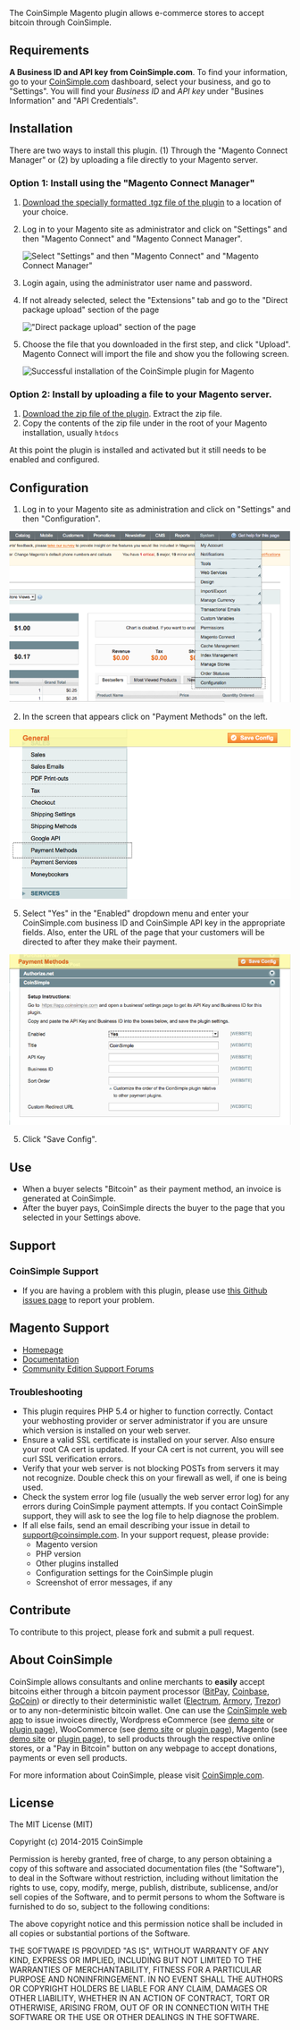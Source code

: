 
The CoinSimple Magento plugin allows e-commerce stores to accept bitcoin through CoinSimple.

<!--more-->

## Requirements

**A Business ID and API key from CoinSimple.com**. To find your information, go to your [CoinSimple.com](http://coinsimple.com) dashboard, select your business, and go to "Settings". You will find your *Business ID* and *API key* under "Busines Information" and "API Credentials".

## Installation

There are two ways to install this plugin. (1) Through the "Magento Connect Manager" or (2) by uploading a file directly to your Magento server.

### Option 1: Install using the "Magento Connect Manager"

1. [Download the specially formatted .tgz file of the plugin](https://github.com/coinsimple/coinsimple-magento/releases/download/v1/CoinSimple-1.0.0.tgz) to a location of your choice.

2. Log in to your Magento site as administrator and click on "Settings" and then "Magento Connect" and "Magento Connect Manager".

	![Select "Settings" and then "Magento Connect" and "Magento Connect Manager"](/images/magento/magento-plugin-magento_connect.png)

3. Login again, using the administrator user name and password.
4. If not already selected, select the "Extensions" tab and go to the "Direct package upload" section of the page

	!["Direct package upload" section of the page](/images/magento/magento-plugin-magento_connect-upload.png)

5. Choose the file that you downloaded in the first step, and click "Upload". Magento Connect will import the file and show you the following screen.

	![Successful installation of the CoinSimple plugin for Magento](/images/magento/magento-plugin-magento_connect-upload_confirmation.png)

### Option 2: Install by uploading a file to your Magento server.

1. [Download the zip file of the plugin](https://github.com/coinsimple/coinsimple-magento/archive/v1.zip). Extract the zip file.
2. Copy the contents of the zip file under in the root of your Magento installation, usually ``htdocs``

At this point the plugin is installed and activated but it still needs to be enabled and configured.

## Configuration

1. Log in to your Magento site as administration and click on "Settings" and then "Configuration".

  ![Select "Settings" and then "Configuration"](/media/magento/magento-plugin-settings-configuration.png)

2. In the screen that appears click on "Payment Methods" on the left.

  ![Click on "Payment Methods"](/media/magento/magento-plugin-settings-configuration-payment_methods.png)

5. Select "Yes" in the "Enabled" dropdown menu and enter your CoinSimple.com business ID and CoinSimple API key in the appropriate fields. Also, enter the URL of the page that your customers will be directed to after they make their payment.

  ![Business ID, API key and callback URL](/media/magento/magento-plugin-settings-configuration-payment_methods-coinsimple.png)

5. Click "Save Config".

## Use

- When a buyer selects "Bitcoin" as their payment method, an invoice is generated at CoinSimple.
- After the buyer pays, CoinSimple directs the buyer to the page that you selected in your Settings above.

## Support

### CoinSimple Support

* If you are having a problem with this plugin, please use [this Github issues page](https://github.com/coinsimple/coinsimple-magento/issues) to report your problem.

## Magento Support

* [Homepage](http://magento.com)
* [Documentation](http://docs.magentocommerce.com)
* [Community Edition Support Forums](https://www.magentocommerce.com/support/ce/)

### Troubleshooting

* This plugin requires PHP 5.4 or higher to function correctly. Contact your webhosting provider or server administrator if you are unsure which version is installed on your web server.
* Ensure a valid SSL certificate is installed on your server. Also ensure your root CA cert is updated. If your CA cert is not current, you will see curl SSL verification errors.
* Verify that your web server is not blocking POSTs from servers it may not recognize. Double check this on your firewall as well, if one is being used.
* Check the system error log file (usually the web server error log) for any errors during CoinSimple payment attempts. If you contact CoinSimple support, they will ask to see the log file to help diagnose the problem.
* If all else fails, send an email describing your issue in detail to [support@coinsimple.com](mailto:support@coinsimple.com). In your support request, please provide:
	* Magento version
	* PHP version
	* Other plugins installed
	* Configuration settings for the CoinSimple plugin
	* Screenshot of error messages, if any


## Contribute

To contribute to this project, please fork and submit a pull request.


## About CoinSimple

CoinSimple allows consultants and online merchants to **easily** accept bitcoins either through a bitcoin payment processor ([BitPay](http://bitpay.com), [Coinbase](http://coinbase.com), [GoCoin](http://gocoin.com)) or directly to their deterministic wallet ([Electrum](http://electrum.org), [Armory](http://bitcoinarmory.com), [Trezor](http://www.bitcointrezor.com/)) or to any non-deterministic bitcoin wallet. One can use the [CoinSimple web app](https://coinsimple.com) to issue invoices directly, Wordpress eCommerce (see [demo site](http://wordpress.coinsimple.com) or [plugin page](https://github.com/coinsimple/coinsimple-wpecommerce)), WooCommerce (see [demo site](http://woocommerce.coinsimple.com) or [plugin page](https://github.com/coinsimple/coinsimple-woocommerce)), Magento (see [demo site](http://magento.coinsimple.com) or [plugin page](https://github.com/coinsimple/coinsimple-magento)), to sell products through the respective online stores, or a "Pay in Bitcoin" button on any webpage to accept donations, payments or even sell products.

For more information about CoinSimple, please visit [CoinSimple.com](https://coinsimple.com).


## License

The MIT License (MIT)

Copyright (c) 2014-2015 CoinSimple

Permission is hereby granted, free of charge, to any person obtaining a copy of this software and associated documentation files (the "Software"), to deal in the Software without restriction, including without limitation the rights to use, copy, modify, merge, publish, distribute, sublicense, and/or sell copies of the Software, and to permit persons to whom the Software is furnished to do so, subject to the following conditions:

The above copyright notice and this permission notice shall be included in all copies or substantial portions of the Software.

THE SOFTWARE IS PROVIDED "AS IS", WITHOUT WARRANTY OF ANY KIND, EXPRESS OR IMPLIED, INCLUDING BUT NOT LIMITED TO THE WARRANTIES OF MERCHANTABILITY, FITNESS FOR A PARTICULAR PURPOSE AND NONINFRINGEMENT. IN NO EVENT SHALL THE AUTHORS OR COPYRIGHT HOLDERS BE LIABLE FOR ANY CLAIM, DAMAGES OR OTHER LIABILITY, WHETHER IN AN ACTION OF CONTRACT, TORT OR OTHERWISE, ARISING FROM, OUT OF OR IN CONNECTION WITH THE SOFTWARE OR THE USE OR OTHER DEALINGS IN THE SOFTWARE.
